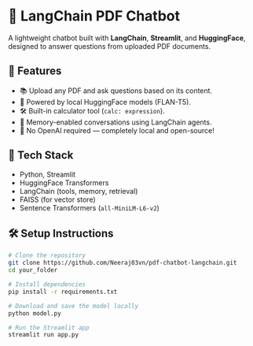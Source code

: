 # 📄 LangChain PDF Chatbot

A lightweight chatbot built with **LangChain**, **Streamlit**, and **HuggingFace**, designed to answer questions from uploaded PDF documents.

## 🚀 Features

- 📚 Upload any PDF and ask questions based on its content.
- 🧠 Powered by local HuggingFace models (FLAN-T5).
- 🛠️ Built-in calculator tool (`calc: expression`).
- 💬 Memory-enabled conversations using LangChain agents.
- 🔌 No OpenAI required — completely local and open-source!

## 🧩 Tech Stack

- Python, Streamlit
- HuggingFace Transformers
- LangChain (tools, memory, retrieval)
- FAISS (for vector store)
- Sentence Transformers (`all-MiniLM-L6-v2`)

## 🛠️ Setup Instructions

```bash
# Clone the repository
git clone https://github.com/Neeraj03vn/pdf-chatbot-langchain.git
cd your_folder

# Install dependencies
pip install -r requirements.txt

# Download and save the model locally
python model.py

# Run the Streamlit app
streamlit run app.py
